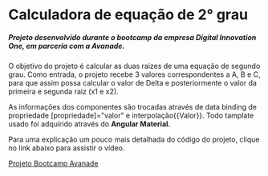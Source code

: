 <h1>Calculadora de equação de 2° grau</h1>	

<h5> Projeto desenvolvido durante o bootcamp da empresa Digital Innovation One, em parceria com a Avanade.</h5>

<p>O objetivo do projeto é calcular as duas raizes de uma equação de segundo grau.
Como entrada, o projeto recebe 3 valores correspondentes a A, B e C, para que assim possa calcular o valor de Delta e posteriormente o valor da primeira e segunda raiz (x1 e x2).
</p></p>

<p>As informações dos componentes são trocadas através de data binding de propriedade [propriedade]="valor" e interpolação{{Valor}}. Todo tamplate usado foi adquirido através do <strong>Angular Material.</strong></p>

<p>Para uma explicação um pouco mais detalhada do código do projeto, clique no link abaixo para assistir o vídeo. </p>

[Projeto Bootcamp Avanade](https://youtu.be/fmqvy5jTKXY)

